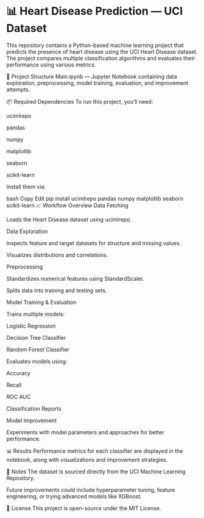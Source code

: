 # 📊 Heart Disease Prediction — UCI Dataset
This repository contains a Python-based machine learning project that predicts the presence of heart disease using the UCI Heart Disease dataset. The project compares multiple classification algorithms and evaluates their performance using various metrics.

📁 Project Structure
Main.ipynb — Jupyter Notebook containing data exploration, preprocessing, model training, evaluation, and improvement attempts.

📦 Required Dependencies
To run this project, you’ll need:

ucimlrepo

pandas

numpy

matplotlib

seaborn

scikit-learn

Install them via:

bash
Copy
Edit
pip install ucimlrepo pandas numpy matplotlib seaborn scikit-learn
📈 Workflow Overview
Data Fetching

Loads the Heart Disease dataset using ucimlrepo.

Data Exploration

Inspects feature and target datasets for structure and missing values.

Visualizes distributions and correlations.

Preprocessing

Standardizes numerical features using StandardScaler.

Splits data into training and testing sets.

Model Training & Evaluation

Trains multiple models:

Logistic Regression

Decision Tree Classifier

Random Forest Classifier

Evaluates models using:

Accuracy

Recall

ROC AUC

Classification Reports

Model Improvement

Experiments with model parameters and approaches for better performance.

📊 Results
Performance metrics for each classifier are displayed in the notebook, along with visualizations and improvement strategies.

📌 Notes
The dataset is sourced directly from the UCI Machine Learning Repository.

Future improvements could include hyperparameter tuning, feature engineering, or trying advanced models like XGBoost.

📑 License
This project is open-source under the MIT License.
